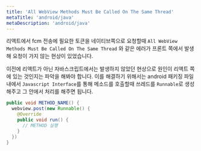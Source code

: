```yaml
---
title: 'All WebView Methods Must Be Called On The Same Thread'
metaTitle: 'android/java'
metaDescription: 'android/java'
---
```


리액트에서 fcm 전송에 필요한 토큰을 네이티브쪽으로 요청할때 
`All WebView Methods Must Be Called On The Same Thread` 와 같은 에러가 프론트 쪽에서 발생해 요청이 가지 않는 현상이 있었습니다.

이전에 리액트가 아닌 자바스크립트에서는 발생하지 않았던 현상으로 원인이 리액트 쪽에 있는 것인지는 파악을 해봐야 합니다.
이를 해결하기 위해서는 android 패키징 파일 내에서 `Javascript Interface`를 통해 메소드를 호출할때 쓰레드를 `Runnable`로 생성해주고 그 안에서 처리를 해주면 됩니다.

```java
public void METHOD_NAME() {
  webview.post(new Runnable() {
    @Override
    public void run() {
      // METHOD 실행
    }
  })
}
```